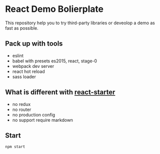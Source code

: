 # React Demo Bolierplate

This repository help you to try third-party libraries or deveolop a demo as fast as possible.

## Pack up with tools
- eslint
- babel with presets es2015, react, stage-0
- webpack dev server
- react hot reload
- sass loader

## What is different with [react-starter](https://github.com/webpack/react-starter)
- no redux
- no router
- no production config
- no support require markdown

## Start
    npm start
